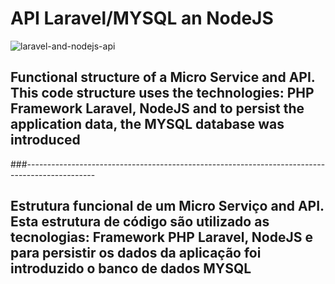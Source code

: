 # API Laravel/MYSQL an NodeJS 

![laravel-and-nodejs-api](https://terminalroot.com.br/assets/img/laravel/laravel-vs-nodejs.jpe)

## Functional structure of a Micro Service and API. This code structure uses the technologies: PHP Framework Laravel, NodeJS and to persist the application data, the MYSQL database was introduced

###-----------------------------------------------------------------------------------------------

## Estrutura funcional de um Micro Serviço and API. Esta estrutura de código são utilizado as tecnologias: Framework PHP Laravel, NodeJS e para persistir os dados da aplicação foi introduzido o banco de dados MYSQL
